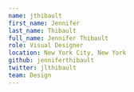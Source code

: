 ```yaml
---
name: jthibault
first_name: Jennifer
last_name: Thibault
full_name: Jennifer Thibault
role: Visual Designer
location: New York City, New York
github: jenniferthibault
twitter: jlthibault
team: Design
---
```

